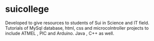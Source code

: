 # suicollege
Developed to give resources to students of Sui in Science and IT field. Tutorials of MySql  database, html, css and microcolntroller projects to include ATMEL , PIC and Arduino. Java , C++ as well. 
